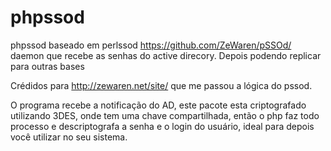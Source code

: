 phpssod
=======

phpssod baseado em perlssod https://github.com/ZeWaren/pSSOd/ daemon que recebe as senhas do active direcory. Depois podendo replicar para outras bases

Crédidos para http://zewaren.net/site/ que me passou a lógica do pssod.

O programa recebe a notificação do AD, este pacote esta criptografado utilizando 3DES, onde tem uma chave compartilhada, então o php faz todo processo e descriptografa a senha e o login do usuário, ideal para depois você utilizar no seu sistema.

